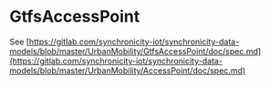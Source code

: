 # GtfsAccessPoint

See [https://gitlab.com/synchronicity-iot/synchronicity-data-models/blob/master/UrbanMobility/GtfsAccessPoint/doc/spec.md](https://gitlab.com/synchronicity-iot/synchronicity-data-models/blob/master/UrbanMobility/AccessPoint/doc/spec.md)
